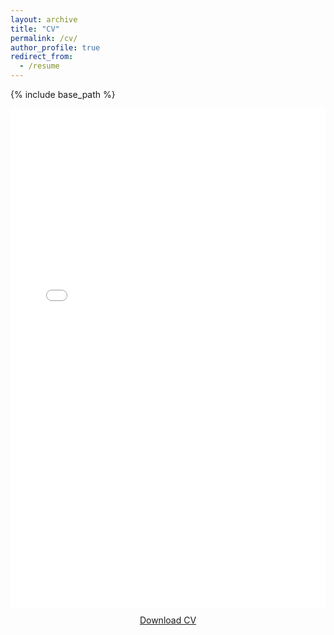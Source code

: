 ```yaml
---
layout: archive
title: "CV"
permalink: /cv/
author_profile: true
redirect_from:
  - /resume
---
```


{% include base_path %}

<!-- Embed PDF Viewer -->
<div style="text-align: center;">
  <iframe src="\files\CV (7).pdf" width="100%" height="800px" style="border: none;">
    Your browser does not support PDFs. Please download the PDF to view it: 
    <a href="/assets/cv.pdf">Download CV</a>.
  </iframe>
</div>

<!-- Download Link for PDF -->
<div style="text-align: center; margin-top: 10px;">
  <a href="/assets/cv.pdf" download>Download CV</a>
</div>
